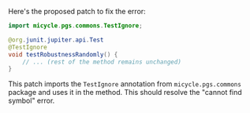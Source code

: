 Here's the proposed patch to fix the error:

```java
import micycle.pgs.commons.TestIgnore;

@org.junit.jupiter.api.Test
@TestIgnore
void testRobustnessRandomly() {
    // ... (rest of the method remains unchanged)
}
```

This patch imports the `TestIgnore` annotation from `micycle.pgs.commons` package and uses it in the method. This should resolve the "cannot find symbol" error.